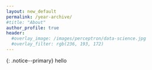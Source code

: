 ```yaml
---
layout: new_default
permalink: /year-archive/
#title: "About"
author_profile: true
header:
  #overlay_image: /images/perceptron/data-science.jpg
  #overlay_filter: rgb(236, 193, 172)
---
```


{: .notice--primary} hello
